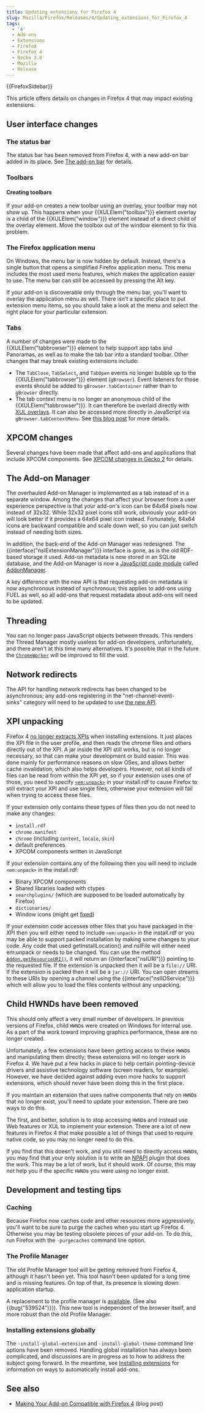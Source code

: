 ```yaml
---
title: Updating extensions for Firefox 4
slug: Mozilla/Firefox/Releases/4/Updating_extensions_for_Firefox_4
tags:
  - '4'
  - Add-ons
  - Extensions
  - Firefox
  - Firefox 4
  - Gecko 2.0
  - Mozilla
  - Release
---
```

<p>{{FirefoxSidebar}}</p>

<p>This article offers details on changes in Firefox 4 that may impact existing extensions.</p>

<h2 id="User_interface_changes">User interface changes</h2>

<h3 id="The_status_bar">The status bar</h3>

<p>The status bar has been removed from Firefox 4, with a new add-on bar added in its place. See <a href="/en-US/docs/Mozilla/Firefox/Releases/4/The_add-on_bar">The add-on bar</a> for details.</p>

<h3 id="Toolbars">Toolbars</h3>

<h4 id="Creating_toolbars">Creating toolbars</h4>

<p>If your add-on creates a new toolbar using an overlay, your toolbar may not show up. This happens when your {{XULElem("toolbox")}} element overlay is a child of the {{XULElem("window")}} element instead of a direct child of the overlay element. Move the toolbox out of the window element to fix this problem.</p>

<h3 id="The_Firefox_application_menu">The Firefox application menu</h3>

<p>On Windows, the menu bar is now hidden by default. Instead, there's a single button that opens a simplified Firefox application menu. This menu includes the most used menu features, which makes the application easier to use. The menu bar can still be accessed by pressing the Alt key.</p>

<p>If your add-on is discoverable only through the menu bar, you'll want to overlay the application menu as well. There isn't a specific place to put extension menu items, so you should take a look at the menu and select the right place for your particular extension.</p>

<h3 id="Tabs">Tabs</h3>

<p>A number of changes were made to the {{XULElem("tabbrowser")}} element to help support app tabs and Panoramas, as well as to make the tab bar into a standard toolbar. Other changes that may break existing extensions include:</p>

<ul>
 <li>The <code>TabClose</code>, <code>TabSelect</code>, and <code>TabOpen</code> events no longer bubble up to the {{XULElem("tabbrowser")}} element (<code>gBrowser</code>). Event listeners for those events should be added to <code>gBrowser.tabContainer</code> rather than to <code>gBrowser</code> directly.</li>
 <li>The tab context menu is no longer an anonymous child of the {{XULElem("tabbrowser")}}. It can therefore be overlaid directly with <a href="/en-US/docs/XUL_Overlays">XUL overlays</a>. It can also be accessed more directly in JavaScript via <code>gBrowser.tabContextMenu</code>. See <a href="https://www.gavinsharp.com/blog/2010/03/31/accessingmodifying-the-firefox-tab-context-menu-from-extensions/">this blog post</a> for more details.</li>
</ul>

<h2 id="XPCOM_changes">XPCOM changes</h2>

<p>Several changes have been made that affect add-ons and applications that include XPCOM components. See <a href="/en-US/docs/XPCOM/XPCOM_changes_in_Gecko_2.0">XPCOM changes in Gecko 2</a> for details.</p>

<h2 id="The_Add-on_Manager">The Add-on Manager</h2>

<p>The overhauled Add-on Manager is implemented as a tab instead of in a separate window. Among the changes that affect your browser from a user experience perspective is that your add-on's icon can be 64x64 pixels now instead of 32x32. While 32x32 pixel icons still work, obviously your add-on will look better if it provides a 64x64 pixel icon instead. Fortunately, 64x64 icons are backward compatible and scale down well, so you can just switch instead of needing both sizes.</p>

<p>In addition, the back-end of the Add-on Manager was redesigned. The {{interface("nsIExtensionManager")}} interface is gone, as is the old RDF-based storage it used. Add-on metadata is now stored in an SQLite database, and the Add-on Manager is now a <a href="/en-US/docs/JavaScript_code_modules">JavaScript code module</a> called <a href="/en-US/docs/Addons/Add-on_Manager/AddonManager">AddonManager</a>.</p>

<p>A key difference with the new API is that requesting add-on metadata is now asynchronous instead of synchronous; this applies to add-ons using FUEL as well, so all add-ons that request metadata about add-ons will need to be updated.</p>

<h2 id="Threading">Threading</h2>

<p>You can no longer pass JavaScript objects between threads. This renders the Thread Manager mostly useless for add-on developers, unfortunately, and there aren't at this time many alternatives. It's possible that in the future the <a href="/en-US/docs/DOM/ChromeWorker"><code>ChromeWorker</code></a> will be improved to fill the void.</p>

<h2 id="Network_redirects">Network redirects</h2>

<p>The API for handling network redirects has been changed to be asynchronous; any add-ons registering in the "net-channel-event-sinks" category will need to be updated to use <a href="/en-US/docs/XPCOM_Interface_Reference/nsIChannelEventSink#asyncOnChannelRedirect()">the new API</a>.</p>

<h2 id="XPI_unpacking">XPI unpacking</h2>

<p>Firefox 4 <a href="https://bugzilla.mozilla.org/show_bug.cgi?id=533038">no longer extracts XPIs</a> when installing extensions. It just places the XPI file in the user profile, and then reads the chrome files and others directly out of the XPI. A jar inside the XPI still works, but is no longer necessary, so that can make your development or build easier. This was done mainly for performance reasons on slow OSes, and allows better cache invalidation, which also helps developers. However, not all kinds of files can be read from within the XPI yet, so if your extension uses one of those, you need to specify <a href="/en-US/Install_Manifests#unpack"><code>&lt;em:unpack&gt;</code></a> in your install.rdf to cause Firefox to still extract your XPI and use single files, otherwise your extension will fail when trying to access these files.</p>

<p>If your extension only contains these types of files then you do not need to make any changes:</p>

<ul>
 <li><code>install.rdf</code></li>
 <li><code>chrome.manifest</code></li>
 <li><code>chrome</code> (including <code>content</code>, <code>locale</code>, <code>skin</code>)</li>
 <li>default preferences</li>
 <li>XPCOM components written in JavaScript</li>
</ul>

<p>If your extension contains any of the following then you will need to include <code>&lt;em:unpack&gt;</code> in the install.rdf:</p>

<ul>
 <li>Binary XPCOM components</li>
 <li>Shared libraries loaded with ctypes</li>
 <li><code>searchplugins/</code> (which are supposed to be loaded automatically by Firefox)</li>
 <li><code>dictionaries/</code></li>
 <li>Window icons (might get <a href="https://bugzilla.mozilla.org/show_bug.cgi?id=595462">fixed</a>)</li>
</ul>

<p>If your extension code accesses other files that you have packaged in the XPI then you will either need to include <code>&lt;em:unpack&gt;</code> in the install.rdf or you may be able to support packed installation by making some changes to your code. Any code that used getInstallLocation() and nsIFile will either need em:unpack or needs to be changed. You can use the method <code><a href="/en-US/docs/Addons/Add-on_Manager/Addon#getResourceURI%28%29">Addon.getResourceURI()</a></code>, it will return an {{interface("nsIURI")}} pointing to the requested file. If the extension is unpacked then it will be a <code>file://</code> URI. If the extension is packed then it will be a <code>jar://</code> URI. You can open streams to these URIs by opening a channel using the {{interface("nsIIOService")}} which will allow you to load the files contents without any unpacking.</p>

<h2 id="Child_HWNDs_have_been_removed">Child HWNDs have been removed</h2>

<p>This should only affect a very small number of developers. In previous versions of Firefox, child <code>HWND</code>s were created on Windows for internal use. As a part of the work toward improving graphics performance, these are no longer created.</p>

<p>Unfortunately, a few extensions have been getting access to these <code>HWND</code>s and manipulating them directly; these extensions will no longer work in Firefox 4. We have put a few hacks in place to help certain pointing-device drivers and assistive technology software (screen readers, for example). However, we have decided against adding even more hacks to support extensions, which should never have been doing this in the first place.</p>

<p>If you maintain an extension that uses native components that rely on <code>HWND</code>s that no longer exist, you'll need to update your extension. There are two ways to do this.</p>

<p>The first, and better, solution is to stop accessing <code>HWND</code>s and instead use Web features or XUL to implement your extension. There are a lot of new features in Firefox 4 that make possible a lot of things that used to require native code, so you may no longer need to do this.</p>

<p>If you find that this doesn't work, and you still need to directly access <code>HWND</code>s, you may find that your only solution is to write an <a href="/en-US/docs/NPAPI">NPAPI</a> plugin that does the work. This may be a lot of work, but it should work. Of course, this may not help you if the specific <code>HWND</code>s you were using no longer exist.</p>

<h2 id="Development_and_testing_tips">Development and testing tips</h2>

<h3 id="Caching">Caching</h3>

<p>Because Firefox now caches code and other resources more aggressively, you'll want to be sure to purge the caches when you start up Firefox 4. Otherwise you may be testing obsolete pieces of your add-on. To do this, run Firefox with the <code>-purgecaches</code> command line option.</p>

<h3 id="The_Profile_Manager">The Profile Manager</h3>

<p>The old Profile Manager tool will be getting removed from Firefox 4, although it hasn't been yet. This tool hasn't been updated for a long time and is missing features. On top of that, its presence is slowing down application startup.</p>

<p>A replacement to the profile manager is <a  href="ftp://ftp.mozilla.org/pub/utilities/profilemanager/">available</a>. (See also {{bug("539524")}}). This new tool is independent of the browser itself, and more robust than the old Profile Manager.</p>

<h3 id="Installing_extensions_globally">Installing extensions globally</h3>

<p>The <code>-install-global-extension</code> and <code>-install-global-theme</code> command line options have been removed. Handling global installation has always been complicated, and discussions are in progress as to how to address the subject going forward. In the meantime, see <a href="https://extensionworkshop.com/documentation/publish/signing-and-distribution-overview/">Installing extensions</a> for information on ways to automatically install add-ons.</p>

<h2 id="See_also">See also</h2>

<ul>
 <li><a href="https://blog.mozilla.com/addons/2010/11/11/making-add-on-compatible-firefox-4/">Making Your Add-on Compatible with Firefox 4</a> (blog post)</li>
</ul>
